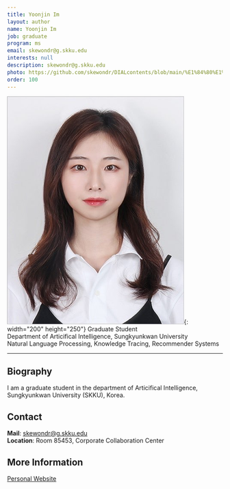 ```yaml
---
title: Yoonjin Im 
layout: author
name: Yoonjin Im 
job: graduate
program: ms
email: skewondr@g.skku.edu
interests: null
description: skewondr@g.skku.edu
photo: https://github.com/skewondr/DIALcontents/blob/main/%E1%84%80%E1%85%B5%E1%86%B7%E1%84%8B%E1%85%B3%E1%86%AB%E1%84%87%E1%85%A7%E1%86%AF_%E1%84%8B%E1%85%B2%E1%86%AB%E1%84%8C%E1%85%B5%E1%86%AB.jpeg?raw=true
order: 100
---
```


<!-- Post name should be this form: name.md
        For example, Gildong Hong.md -->

<!-- Fill the contents where --Fill-- exists -->
<!-- The example is in '_authors/Jongwuk Lee.md' or '_authors/Jiwoo Kim.md'>

<!-- For 'name' front matter, follow this format: Gildong Hong -->
<!-- For 'job' front matter, choose the one of these: professor / graduate / undergraduate / alumni -->
<!-- For 'description' front matter, write down your email address and areas of interests.
        Email address is nessecary for graduate students.
        Follow this format: example@skku.edu / Computer Science -->

![Photo](https://github.com/skewondr/DIALcontents/blob/main/%E1%84%80%E1%85%B5%E1%86%B7%E1%84%8B%E1%85%B3%E1%86%AB%E1%84%87%E1%85%A7%E1%86%AF_%E1%84%8B%E1%85%B2%E1%86%AB%E1%84%8C%E1%85%B5%E1%86%AB.jpeg?raw=true){: width="200" height="250"}
Graduate Student<br />
Department of Articifical Intelligence, Sungkyunkwan University<br />
Natural Language Processing, Knowledge Tracing, Recommender Systems

<!-- If you have a photo, then write that url in (). Photo can be anything with 200x200 size. -->
<!-- Fill the position, institution/department, interests
        For example, Graduate Student<br>Department of Software, Sungkyunkwan University<br>Recommender Systems, Natural Language Processing, Neuroimaging Analysis and Understanding -->

<hr>

## Biography
I am a graduate student in the department of Articifical Intelligence, Sungkyunkwan University (SKKU), Korea.

## Contact
**Mail**: skewondr@g.skku.edu
<br>
**Location**: Room 85453, Corporate Collaboration Center

## More Information
[Personal Website](https://github.com/skewondr)

<!-- If you have some personal websites, then write the url here. -->
<!-- If you don't have them, then remove a line '[Persoal Website](--Fill--)' -->
